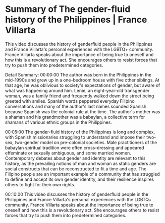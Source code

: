 # Summary of The gender-fluid history of the Philippines | France Villarta

This video discusses the history of genderfluid people in the Philippines and France Villarta's personal experiences with the LGBTQ+ community. France Villarta speaks about the importance of being true to oneself and how this is a revolutionary act. She encourages others to resist forces that try to push them into predetermined categories.

Detail Summary: 
00:00:00
The author was born in the Philippines in the mid-1990s and grew up in a one-bedroom house with five other siblings. At that age, he was oblivious to society's expectations of gender, but aware of what was happening around him. Lenie, an eight-year-old transgender woman, was a family friend and frequently walked down the street being greeted with smiles. Spanish words peppered everyday Filipino conversations and many of the author's last names sounded Spanish because Spanish was the colonial rule at the time. The author's mother was a shaman and his grandmother was a babaylan, a collective term for shamans of various ethnic groups in the Philippines.

00:05:00
The gender-fluid history of the Philippines is long and complex, with Spanish missionaries struggling to understand and impose their two-sex, two-gender model on pre-colonial societies. Male practitioners of the babaylan spiritual tradition were often cross-dressing and appeared effeminate or sexually ambiguous, and some married women. Contemporary debates about gender and identity are relevant to this history, as the prevailing notions of man and woman as static genders are social constructs that can be reconstructed to fit a time and age. The Filipino people are an important example of a community that has struggled to define and accept its own gender identity, and their resilience inspires others to fight for their own rights.

00:10:00
This video discusses the history of genderfluid people in the Philippines and France Villarta's personal experiences with the LGBTQ+ community. France Villarta speaks about the importance of being true to oneself and how this is a revolutionary act. She encourages others to resist forces that try to push them into predetermined categories.

